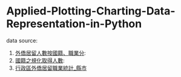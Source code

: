# Applied-Plotting-Charting-Data-Representation-in-Python

data source:
  1. [外僑居留人數按國籍、職業分](https://www.moi.gov.tw/files/site_stuff/321/2/year/year.html):
  2. [國籍之規化取得人數](https://www.moi.gov.tw/files/site_stuff/321/2/year/year.html):
  3. [行政區外僑居留職業統計_縣市](https://segis.moi.gov.tw/STAT/Web/Platform/QueryInterface/STAT_QueryInterface.aspx?Type=1#)
